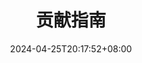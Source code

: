 ---
title: 贡献指南
titleIcon: fa-solid fa-heart-circle-bolt text-danger fa-beat
date: 2024-04-25T20:17:52+08:00
description: Hugo FixIt 非常渴望来自于开源社区的热情和参与。我们需要你们的支持。
keywords: 
  - hugo-fixit
  - FixIt
  - 贡献指南
---